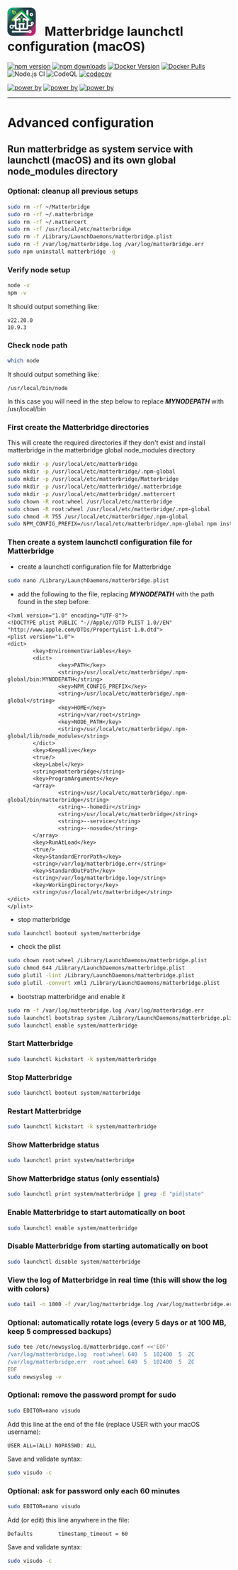 # <img src="frontend/public/matterbridge.svg" alt="Matterbridge Logo" width="64px" height="64px">&nbsp;&nbsp;&nbsp;Matterbridge launchctl configuration (macOS)

[![npm version](https://img.shields.io/npm/v/matterbridge.svg)](https://www.npmjs.com/package/matterbridge)
[![npm downloads](https://img.shields.io/npm/dt/matterbridge.svg)](https://www.npmjs.com/package/matterbridge)
[![Docker Version](https://img.shields.io/docker/v/luligu/matterbridge?label=docker%20version&sort=semver)](https://hub.docker.com/r/luligu/matterbridge)
[![Docker Pulls](https://img.shields.io/docker/pulls/luligu/matterbridge.svg)](https://hub.docker.com/r/luligu/matterbridge)
![Node.js CI](https://github.com/Luligu/matterbridge/actions/workflows/build.yml/badge.svg)
![CodeQL](https://github.com/Luligu/matterbridge/actions/workflows/codeql.yml/badge.svg)
[![codecov](https://codecov.io/gh/Luligu/matterbridge/branch/main/graph/badge.svg)](https://codecov.io/gh/Luligu/matterbridge)

[![power by](https://img.shields.io/badge/powered%20by-matter--history-blue)](https://www.npmjs.com/package/matter-history)
[![power by](https://img.shields.io/badge/powered%20by-node--ansi--logger-blue)](https://www.npmjs.com/package/node-ansi-logger)
[![power by](https://img.shields.io/badge/powered%20by-node--persist--manager-blue)](https://www.npmjs.com/package/node-persist-manager)

---

# Advanced configuration

## Run matterbridge as system service with launchctl (macOS) and its own global node_modules directory

### Optional: cleanup all previous setups

```bash
sudo rm -rf ~/Matterbridge
sudo rm -rf ~/.matterbridge
sudo rm -rf ~/.mattercert
sudo rm -rf /usr/local/etc/matterbridge
sudo rm -f /Library/LaunchDaemons/matterbridge.plist
sudo rm -f /var/log/matterbridge.log /var/log/matterbridge.err
sudo npm uninstall matterbridge -g
```

### Verify node setup

```bash
node -v
npm -v
```

It should output something like:

```
v22.20.0
10.9.3
```

### Check node path

```bash
which node
```

It should output something like:

```
/usr/local/bin/node
```

In this case you will need in the step below to replace **_MYNODEPATH_** with /usr/local/bin

### First create the Matterbridge directories

This will create the required directories if they don't exist and install matterbridge in the matterbridge global node_modules directory

```bash
sudo mkdir -p /usr/local/etc/matterbridge
sudo mkdir -p /usr/local/etc/matterbridge/.npm-global
sudo mkdir -p /usr/local/etc/matterbridge/Matterbridge
sudo mkdir -p /usr/local/etc/matterbridge/.matterbridge
sudo mkdir -p /usr/local/etc/matterbridge/.mattercert
sudo chown -R root:wheel /usr/local/etc/matterbridge
sudo chown -R root:wheel /usr/local/etc/matterbridge/.npm-global
sudo chmod -R 755 /usr/local/etc/matterbridge/.npm-global
sudo NPM_CONFIG_PREFIX=/usr/local/etc/matterbridge/.npm-global npm install -g matterbridge --omit=dev
```

### Then create a system launchctl configuration file for Matterbridge

- create a launchctl configuration file for Matterbridge

```bash
sudo nano /Library/LaunchDaemons/matterbridge.plist
```

- add the following to the file, replacing **_MYNODEPATH_** with the path found in the step before:

```
<?xml version="1.0" encoding="UTF-8"?>
<!DOCTYPE plist PUBLIC "-//Apple//DTD PLIST 1.0//EN" "http://www.apple.com/DTDs/PropertyList-1.0.dtd">
<plist version="1.0">
<dict>
        <key>EnvironmentVariables</key>
        <dict>
                <key>PATH</key>
                <string>/usr/local/etc/matterbridge/.npm-global/bin:MYNODEPATH</string>
                <key>NPM_CONFIG_PREFIX</key>
                <string>/usr/local/etc/matterbridge/.npm-global</string>
                <key>HOME</key>
                <string>/var/root</string>
                <key>NODE_PATH</key>
                <string>/usr/local/etc/matterbridge/.npm-global/lib/node_modules</string>
        </dict>
        <key>KeepAlive</key>
        <true/>
        <key>Label</key>
        <string>matterbridge</string>
        <key>ProgramArguments</key>
        <array>
                <string>/usr/local/etc/matterbridge/.npm-global/bin/matterbridge</string>
                <string>--homedir</string>
                <string>/usr/local/etc/matterbridge</string>
                <string>--service</string>
                <string>--nosudo</string>
        </array>
        <key>RunAtLoad</key>
        <true/>
        <key>StandardErrorPath</key>
        <string>/var/log/matterbridge.err</string>
        <key>StandardOutPath</key>
        <string>/var/log/matterbridge.log</string>
        <key>WorkingDirectory</key>
        <string>/usr/local/etc/matterbridge</string>
</dict>
</plist>
```

- stop matterbridge

```bash
sudo launchctl bootout system/matterbridge
```

- check the plist

```bash
sudo chown root:wheel /Library/LaunchDaemons/matterbridge.plist
sudo chmod 644 /Library/LaunchDaemons/matterbridge.plist
sudo plutil -lint /Library/LaunchDaemons/matterbridge.plist
sudo plutil -convert xml1 /Library/LaunchDaemons/matterbridge.plist
```

- bootstrap matterbridge and enable it

```bash
sudo rm -f /var/log/matterbridge.log /var/log/matterbridge.err
sudo launchctl bootstrap system /Library/LaunchDaemons/matterbridge.plist
sudo launchctl enable system/matterbridge
```

### Start Matterbridge

```bash
sudo launchctl kickstart -k system/matterbridge
```

### Stop Matterbridge

```bash
sudo launchctl bootout system/matterbridge
```

### Restart Matterbridge

```bash
sudo launchctl kickstart -k system/matterbridge
```

### Show Matterbridge status

```bash
sudo launchctl print system/matterbridge
```

### Show Matterbridge status (only essentials)

```bash
sudo launchctl print system/matterbridge | grep -E "pid|state"
```

### Enable Matterbridge to start automatically on boot

```bash
sudo launchctl enable system/matterbridge
```

### Disable Matterbridge from starting automatically on boot

```bash
sudo launchctl disable system/matterbridge
```

### View the log of Matterbridge in real time (this will show the log with colors)

```bash
sudo tail -n 1000 -f /var/log/matterbridge.log /var/log/matterbridge.err
```

### Optional: automatically rotate logs (every 5 days or at 100 MB, keep 5 compressed backups)

```bash
sudo tee /etc/newsyslog.d/matterbridge.conf <<'EOF'
/var/log/matterbridge.log  root:wheel 640  5  102400  5  ZC
/var/log/matterbridge.err  root:wheel 640  5  102400  5  ZC
EOF
sudo newsyslog -v
```

### Optional: remove the password prompt for sudo

```bash
sudo EDITOR=nano visudo
```

Add this line at the end of the file (replace USER with your macOS username):

```
USER ALL=(ALL) NOPASSWD: ALL
```

Save and validate syntax:

```bash
sudo visudo -c
```

### Optional: ask for password only each 60 minutes

```bash
sudo EDITOR=nano visudo
```

Add (or edit) this line anywhere in the file:

```
Defaults        timestamp_timeout = 60
```

Save and validate syntax:

```bash
sudo visudo -c
```
